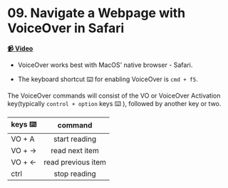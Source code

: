  # 09. Navigate a Webpage with VoiceOver in Safari

**[📹 Video](https://egghead.io/lessons/screen-reader-navigate-a-webpage-with-voiceover-in-safari)**


* VoiceOver works best with MacOS' native browser - Safari.

* The keyboard shortcut ⌨️ for enabling VoiceOver is `cmd + f5`.

The VoiceOver commands will consist of the VO or VoiceOver Activation key(typically `control + option` keys ⌨️ ), followed by another key or two.

| keys ⌨️   | command            |
| ---------|:------------------:|
| VO + A   | start reading      |
| VO + ->  | read next item     |
| VO + <-  | read previous item |
| ctrl     | stop reading       |
